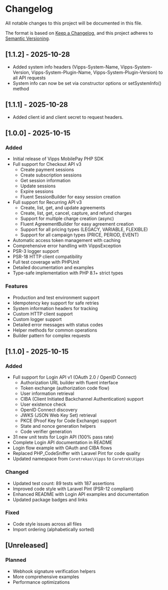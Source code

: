 # Changelog

All notable changes to this project will be documented in this file.

The format is based on [Keep a Changelog](https://keepachangelog.com/en/1.0.0/),
and this project adheres to [Semantic Versioning](https://semver.org/spec/v2.0.0.html).

## [1.1.2] - 2025-10-28
- Added system info headers (Vipps-System-Name, Vipps-System-Version, Vipps-System-Plugin-Name, Vipps-System-Plugin-Version) to all API requests
- System info can now be set via constructor options or setSystemInfo() method

## [1.1.1] - 2025-10-28
- Added client id and client secret to request headers.

## [1.0.0] - 2025-10-15

### Added
- Initial release of Vipps MobilePay PHP SDK
- Full support for Checkout API v3
    - Create payment sessions
    - Create subscription sessions
    - Get session information
    - Update sessions
    - Expire sessions
    - Fluent SessionBuilder for easy session creation
- Full support for Recurring API v3
    - Create, list, get, and update agreements
    - Create, list, get, cancel, capture, and refund charges
    - Support for multiple charge creation (async)
    - Fluent AgreementBuilder for easy agreement creation
    - Support for all pricing types (LEGACY, VARIABLE, FLEXIBLE)
    - Support for all campaign types (PRICE, PERIOD, EVENT)
- Automatic access token management with caching
- Comprehensive error handling with VippsException
- PSR-3 logger support
- PSR-18 HTTP client compatibility
- Full test coverage with PHPUnit
- Detailed documentation and examples
- Type-safe implementation with PHP 8.1+ strict types

### Features
- Production and test environment support
- Idempotency key support for safe retries
- System information headers for tracking
- Custom HTTP client support
- Custom logger support
- Detailed error messages with status codes
- Helper methods for common operations
- Builder pattern for complex requests

## [1.1.0] - 2025-10-15

### Added
- Full support for Login API v1 (OAuth 2.0 / OpenID Connect)
    - Authorization URL builder with fluent interface
    - Token exchange (authorization code flow)
    - User information retrieval
    - CIBA (Client Initiated Backchannel Authentication) support
    - User existence check
    - OpenID Connect discovery
    - JWKS (JSON Web Key Set) retrieval
    - PKCE (Proof Key for Code Exchange) support
    - State and nonce generation helpers
    - Code verifier generation
- 31 new unit tests for Login API (100% pass rate)
- Complete Login API documentation in README
- Login flow example with OAuth and CIBA flows
- Replaced PHP_CodeSniffer with Laravel Pint for code quality
- Updated namespace from `Coretrekas\Vipps` to `Coretrek\Vipps`

### Changed
- Updated test count: 89 tests with 187 assertions
- Improved code style with Laravel Pint (PSR-12 compliant)
- Enhanced README with Login API examples and documentation
- Updated package badges and links

### Fixed
- Code style issues across all files
- Import ordering (alphabetically sorted)

## [Unreleased]

### Planned
- Webhook signature verification helpers
- More comprehensive examples
- Performance optimizations

